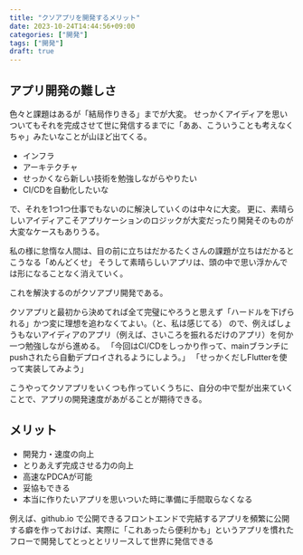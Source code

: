 ```yaml
---
title: "クソアプリを開発するメリット"
date: 2023-10-24T14:44:56+09:00
categories: ["開発"]
tags: ["開発"]
draft: true
---
```


## アプリ開発の難しさ

色々と課題はあるが「結局作りきる」までが大変。
せっかくアイディアを思いついてもそれを完成させて世に発信するまでに「ああ、こういうことも考えなくちゃ」みたいなことが山ほど出てくる。

- インフラ
- アーキテクチャ
- せっかくなら新しい技術を勉強しながらやりたい
- CI/CDを自動化したいな

で、それを1つ1つ仕事でもないのに解決していくのは中々に大変。
更に、素晴らしいアイディアこそアプリケーションのロジックが大変だったり開発そのものが大変なケースもありうる。

私の様に怠惰な人間は、目の前に立ちはだかるたくさんの課題が立ちはだかるとこうなる「めんどくせ」
そうして素晴らしいアプリは、頭の中で思い浮かんでは形になることなく消えていく。

これを解決するのがクソアプリ開発である。

クソアプリと最初から決めてれば全て完璧にやろうと思えず「ハードルを下げられる」かつ変に理想を追わなくてよい。（と、私は感じてる）
ので、例えばしょうもないアイディアのアプリ（例えば、さいころを振れるだけのアプリ）を何か一つ勉強しながら進める。
「今回はCI/CDをしっかり作って、mainブランチにpushされたら自動デプロイされるようにしよう。」
「せっかくだしFlutterを使って実装してみよう」

こうやってクソアプリをいくつも作っていくうちに、自分の中で型が出来ていくことで、アプリの開発速度があがることが期待できる。

## メリット

- 開発力・速度の向上
- とりあえず完成させる力の向上
- 高速なPDCAが可能
- 妥協もできる
- 本当に作りたいアプリを思いついた時に準備に手間取らなくなる

例えば、github.io で公開できるフロントエンドで完結するアプリを頻繁に公開する癖を作っておけば、実際に「これあったら便利かも」というアプリを慣れたフローで開発してとっととリリースして世界に発信できる

